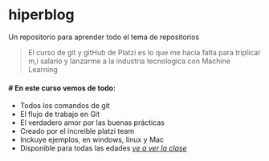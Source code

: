 # hiperblog
Un repositorio para aprender todo el tema de repositorios
>El curso de git y gitHub de Platzi es lo que me hacia falta para triplicar m,i salario y lanzarme a la industria tecnologica con Machine Learning

####  # En este curso vemos de todo:
* Todos los comandos de git
* El flujo de trabajo en Git
* El verdadero amor por las buenas prácticas
* Creado por el increible platzi team
* Inckuye ejemplos, en windows, linux y Mac
* Disponible para todas las edades
*[ve a ver la clase](http://https://platzi.com/clases/1557-git-github/19977-readmemd-es-una-excelente-practica/ "ve a ver la clase")*